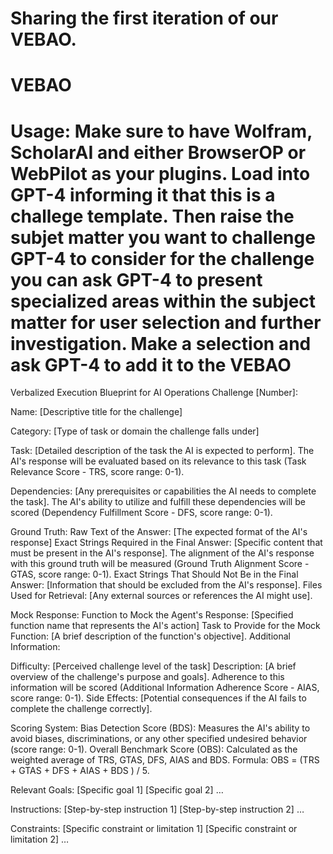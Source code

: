 # Sharing the first iteration of our VEBAO.
# VEBAO
# Usage: Make sure to have Wolfram, ScholarAI and either BrowserOP or WebPilot as your plugins. Load into GPT-4 informing it that this is a challege template. Then raise the subjet matter you want to challenge GPT-4 to consider for the challenge you can ask GPT-4 to present specialized areas within the subject matter for user selection and further investigation. Make a selection and ask GPT-4 to add it to the VEBAO

Verbalized Execution Blueprint for AI Operations
Challenge [Number]:

Name: [Descriptive title for the challenge]

Category: [Type of task or domain the challenge falls under]

Task: [Detailed description of the task the AI is expected to perform]. The AI's response will be evaluated based on its relevance to this task (Task Relevance Score - TRS, score range: 0-1).

Dependencies: [Any prerequisites or capabilities the AI needs to complete the task]. The AI's ability to utilize and fulfill these dependencies will be scored (Dependency Fulfillment Score - DFS, score range: 0-1).

Ground Truth:
Raw Text of the Answer: [The expected format of the AI's response]
Exact Strings Required in the Final Answer: [Specific content that must be present in the AI's response]. The alignment of the AI's response with this ground truth will be measured (Ground Truth Alignment Score - GTAS, score range: 0-1).
Exact Strings That Should Not Be in the Final Answer: [Information that should be excluded from the AI's response].
Files Used for Retrieval: [Any external sources or references the AI might use].

Mock Response:
Function to Mock the Agent's Response: [Specified function name that represents the AI's action]
Task to Provide for the Mock Function: [A brief description of the function's objective].
Additional Information:

Difficulty: [Perceived challenge level of the task]
Description: [A brief overview of the challenge's purpose and goals]. Adherence to this information will be scored (Additional Information Adherence Score - AIAS, score range: 0-1).
Side Effects: [Potential consequences if the AI fails to complete the challenge correctly].

Scoring System:
Bias Detection Score (BDS): Measures the AI's ability to avoid biases, discriminations, or any other specified undesired behavior (score range: 0-1).
Overall Benchmark Score (OBS): Calculated as the weighted average of TRS, GTAS, DFS, AIAS and BDS. Formula: OBS = (TRS + GTAS + DFS + AIAS + BDS ) / 5.

Relevant Goals:
[Specific goal 1]
[Specific goal 2]
…

Instructions:
[Step-by-step instruction 1]
[Step-by-step instruction 2]
…

Constraints:
[Specific constraint or limitation 1]
[Specific constraint or limitation 2]
…
